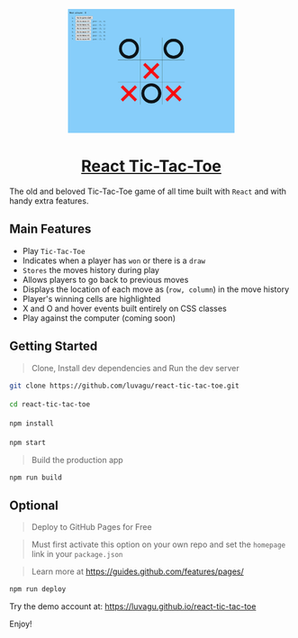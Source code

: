 <p align="center">
  <a href="https://luvagu.github.io/react-tic-tac-toe">
    <img src="Screenshot.png" height="220">
    <h1 align="center">React Tic-Tac-Toe</h1>
  </a>
</p>

The old and beloved Tic-Tac-Toe game of all time built with `React` and with handy extra features.

## Main Features

- Play `Tic-Tac-Toe`
- Indicates when a player has `won` or there is a `draw`
- `Stores` the moves history during play
- Allows players to go back to previous moves
- Displays the location of each move as (`row, column`) in the move history
- Player's winning cells are highlighted
- X and O and hover events built entirely on CSS classes
- Play against the computer (coming soon)

## Getting Started

> Clone, Install dev dependencies and Run the dev server

```sh
git clone https://github.com/luvagu/react-tic-tac-toe.git

cd react-tic-tac-toe

npm install

npm start
```

> Build the production app

```sh
npm run build
```

## Optional

> Deploy to GitHub Pages for Free

> Must first activate this option on your own repo and set the `homepage` link in your `package.json`

> Learn more at https://guides.github.com/features/pages/

```sh
npm run deploy
```

Try the demo account at: https://luvagu.github.io/react-tic-tac-toe

Enjoy!
